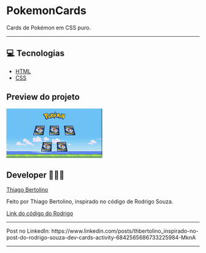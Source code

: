 # PokemonCards
Cards de Pokémon em CSS puro.

<hr>

 <h2 id="techs"> 💻 Tecnologias</h2>
 
- [HTML]()
- [CSS]()

<h2>Preview do projeto</h2>
<img src="img/pokemon.gif">

 <h2 id="autor"> Developer 👨🏻‍💻 </h2>

[Thiago Bertolino](https://github.com/thbertolino)

<p>Feito por Thiago Bertolino, inspirado no código de Rodrigo Souza.</p>

[Link do código do Rodrigo](https://github.com/Rodrigo-Souza-DEV/Card-Yugioh-3D)
<hr>

<p>Post no LinkedIn: https://www.linkedin.com/posts/thbertolino_inspirado-no-post-do-rodrigo-souza-dev-cards-activity-6842565686733225984-MknA
<hr>

